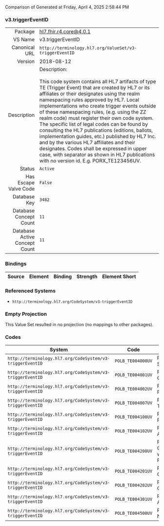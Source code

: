Comparison of 
Generated at Friday, April 4, 2025 2:58:44 PM

### v3.triggerEventID

|      |     |
| ---: | --- |
| Package | hl7.fhir.r4.core@4.0.1 |
| VS Name | v3.triggerEventID |
| Canonical URL | `http://terminology.hl7.org/ValueSet/v3-triggerEventID` |
| Version | 2018-08-12 |
| Description | Description:<br/><br/>This code system contains all HL7 artifacts of type TE (Trigger Event) that are created by HL7 or its affiliates or their designates using the realm namespacing rules approved by HL7.  Local implementations who create trigger events outside of these namespacing rules, (e.g. using the ZZ realm code) must register their own code system.  The specific list of legal codes can be found by consulting the HL7 publications (editions, ballots, implementation guides, etc.) published by HL7 Inc. and by the various HL7 affiliates and their designates.  Codes shall be expressed in upper case, with separator as shown in HL7 publications with no version id.  E.g. PORX_TE123456UV. |
| Status | `Active` |
| Has Escape Valve Code | `False` |
| Database Key | `3482` |
| Database Concept Count | `11` |
| Database Active Concept Count | `11` |
### Bindings

| Source | Element | Binding | Strength | Element Short |
| ------ | ------- | ------- | -------- | ------------- |

### Referenced Systems

* `http://terminology.hl7.org/CodeSystem/v3-triggerEventID`
### Empty Projection

This Value Set resulted in no projection (no mappings to other packages).

### Codes

| System | Code | Display |
| ------ | ---- | ------- |
| `http://terminology.hl7.org/CodeSystem/v3-triggerEventID` | `POLB_TE004000UV` | Result Status |
| `http://terminology.hl7.org/CodeSystem/v3-triggerEventID` | `POLB_TE004001UV` | Result Confirm |
| `http://terminology.hl7.org/CodeSystem/v3-triggerEventID` | `POLB_TE004002UV` | Result Reject |
| `http://terminology.hl7.org/CodeSystem/v3-triggerEventID` | `POLB_TE004007UV` | Result Tracking |
| `http://terminology.hl7.org/CodeSystem/v3-triggerEventID` | `POLB_TE004100UV` | Result in Progress |
| `http://terminology.hl7.org/CodeSystem/v3-triggerEventID` | `POLB_TE004102UV` | Result Activate |
| `http://terminology.hl7.org/CodeSystem/v3-triggerEventID` | `POLB_TE004200UV` | Result Complete with Fulfillment |
| `http://terminology.hl7.org/CodeSystem/v3-triggerEventID` | `POLB_TE004201UV` | Result Corrected |
| `http://terminology.hl7.org/CodeSystem/v3-triggerEventID` | `POLB_TE004202UV` | Result Complete |
| `http://terminology.hl7.org/CodeSystem/v3-triggerEventID` | `POLB_TE004301UV` | Result Abort |
| `http://terminology.hl7.org/CodeSystem/v3-triggerEventID` | `POLB_TE004500UV` | Result Nullify |
